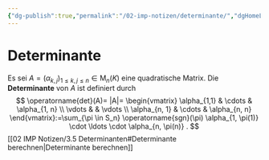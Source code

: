 ```yaml
---
{"dg-publish":true,"permalink":"/02-imp-notizen/determinante/","dgHomeLink":true,"dgPassFrontmatter":false}
---
```


# Determinante
Es sei $A=\left(\alpha_{k, j}\right)_{1 \leq k, j \leq n} \in \mathrm{M}_n(K)$ eine quadratische Matrix. Die **Determinante** von $A$ ist definiert durch
$$
\operatorname{det}(A)= |A|= \begin{vmatrix}
\alpha_{1,1} & \cdots & \alpha_{1, n} \\
\vdots & & \vdots \\
\alpha_{n, 1} & \cdots & \alpha_{n, n}
\end{vmatrix}:=\sum_{\pi \in S_n} \operatorname{sgn}(\pi) \alpha_{1, \pi(1)} \cdot \ldots \cdot \alpha_{n, \pi(n)} .
$$
[[02 IMP Notizen/3.5 Determinanten#Determinante berechnen|Determinante berechnen]]
